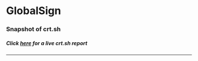 # GlobalSign
### Snapshot of crt.sh
##### Click [here](https://crt.sh/?q=58421CD0372F695FC60D225632D721AF93F00C3A03091C1E0436DBCFE953C4FC) for a live crt.sh report

---
